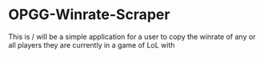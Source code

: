 # OPGG-Winrate-Scraper
This is / will be a simple application for a user to copy the winrate of any or all players they are currently in a game of LoL with
